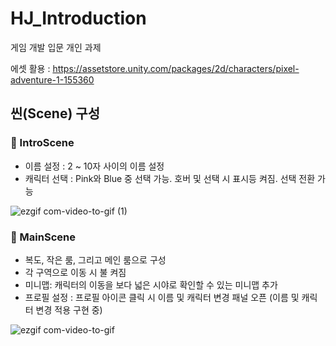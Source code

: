 # HJ_Introduction
게임 개발 입문 개인 과제

에셋 활용 : https://assetstore.unity.com/packages/2d/characters/pixel-adventure-1-155360


## 씬(Scene) 구성 
### 👾 IntroScene 
- 이름 설정 : 2 ~ 10자 사이의 이름 설정
- 캐릭터 선택 : Pink와 Blue 중 선택 가능. 호버 및 선택 시 표시등 켜짐. 선택 전환 가능

![ezgif com-video-to-gif (1)](https://github.com/szlovelee/HJ_Introduction/assets/77392694/141d0729-4ae8-4424-af22-ce5e73ea81e8)


### 🤖 MainScene
- 복도, 작은 룸, 그리고 메인 룸으로 구성
- 각 구역으로 이동 시 불 켜짐
- 미니맵: 캐릭터의 이동을 보다 넓은 시야로 확인할 수 있는 미니맵 추가
- 프로필 설정 : 프로필 아이콘 클릭 시 이름 및 캐릭터 변경 패널 오픈 (이름 및 캐릭터 변경 적용 구현 중)

![ezgif com-video-to-gif](https://github.com/szlovelee/HJ_Introduction/assets/77392694/f7ff30d0-812d-4c5c-8dfa-616da4445e2f)
